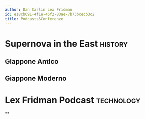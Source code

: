 ```yaml
---
author: Dan Carlin Lex Fridman
id: e18cb691-4f1e-45f2-83ae-7b73bcecb3c2
title: Podcasts&Conferenze
---
```


# Supernova in the East <span class="tag" tag-name="history"><span class="smallcaps">history</span></span>

## Giappone Antico

## Giappone Moderno

# Lex Fridman Podcast <span class="tag" tag-name="technology"><span class="smallcaps">technology</span></span>

\*\*
